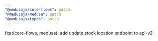 ```yaml
---
"@medusajs/core-flows": patch
"@medusajs/medusa": patch
"@medusajs/types": patch
---
```


feat(core-flows, medusa): add update stock location endpoint to api-v2
